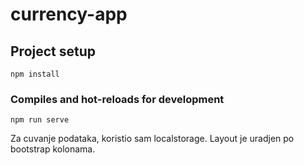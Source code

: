 # currency-app

## Project setup
```
npm install
```

### Compiles and hot-reloads for development
```
npm run serve
```

Za cuvanje podataka, koristio sam localstorage.
Layout je uradjen po bootstrap kolonama.

